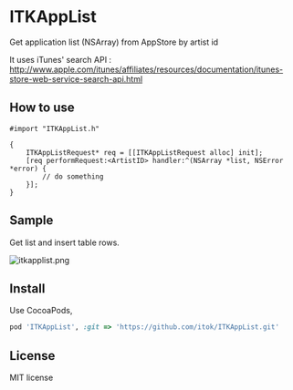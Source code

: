 ITKAppList
==========

Get application list (NSArray) from AppStore by artist id

It uses iTunes' search API : http://www.apple.com/itunes/affiliates/resources/documentation/itunes-store-web-service-search-api.html

## How to use

```objc
#import "ITKAppList.h"

{
	ITKAppListRequest* req = [[ITKAppListRequest alloc] init];
	[req performRequest:<ArtistID> handler:^(NSArray *list, NSError *error) {
		// do something
	}];	
}
```

## Sample

Get list and insert table rows.

![itkapplist.png](http://itok.jp/share/image/itkapplist_2.png)

## Install

Use CocoaPods,

```ruby
pod 'ITKAppList', :git => 'https://github.com/itok/ITKAppList.git'
```

## License

MIT license